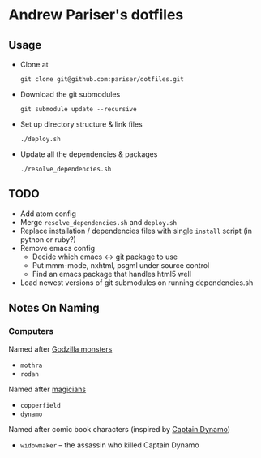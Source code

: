 # Andrew Pariser's dotfiles

## Usage

* Clone at

  ```
  git clone git@github.com:pariser/dotfiles.git
  ```

* Download the git submodules

  ```
  git submodule update --recursive
  ```

* Set up directory structure & link files

  ```
  ./deploy.sh
  ```

* Update all the dependencies & packages

  ```
  ./resolve_dependencies.sh
  ```

## TODO

* Add atom config
* Merge `resolve_dependencies.sh` and `deploy.sh`
* Replace installation / dependencies files with single `install` script (in python or ruby?)
* Remove emacs config
  * Decide which emacs <-> git package to use
  * Put mmm-mode, nxhtml, psgml under source control
  * Find an emacs package that handles html5 well
* Load newest versions of git submodules on running dependencies.sh

## Notes On Naming

### Computers

Named after [Godzilla monsters](http://en.wikipedia.org/wiki/List_of_kaiju "Wikipedia - List of Kaiju")
* `mothra`
* `rodan`

Named after [magicians](http://en.wikipedia.org/wiki/List_of_magicians "Wikipedia - List of Magicians")
* `copperfield`
* `dynamo`

Named after comic book characters (inspired by
[Captain Dynamo](http://en.wikipedia.org/wiki/Captain_Dynamo_%28comics%29 "Wikipedia - Captain Dynamo (comics))"))

* `widowmaker` &ndash; the assassin who killed Captain Dynamo
